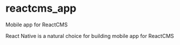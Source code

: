# reactcms_app
Mobile app for ReactCMS 

React Native is a natural choice for building mobile app for ReactCMS
